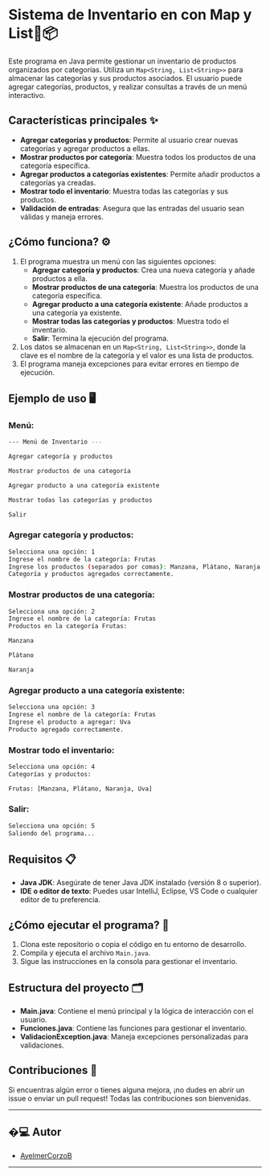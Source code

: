 # Sistema de Inventario en con Map  y List🏬📦

Este programa en Java permite gestionar un inventario de productos organizados por categorías. Utiliza un `Map<String, List<String>>` para almacenar las categorías y sus productos asociados. El usuario puede agregar categorías, productos, y realizar consultas a través de un menú interactivo.

## Características principales ✨

- **Agregar categorías y productos**: Permite al usuario crear nuevas categorías y agregar productos a ellas.
- **Mostrar productos por categoría**: Muestra todos los productos de una categoría específica.
- **Agregar productos a categorías existentes**: Permite añadir productos a categorías ya creadas.
- **Mostrar todo el inventario**: Muestra todas las categorías y sus productos.
- **Validación de entradas**: Asegura que las entradas del usuario sean válidas y maneja errores.

## ¿Cómo funciona? ⚙️

1. El programa muestra un menú con las siguientes opciones:
   - **Agregar categoría y productos**: Crea una nueva categoría y añade productos a ella.
   - **Mostrar productos de una categoría**: Muestra los productos de una categoría específica.
   - **Agregar producto a una categoría existente**: Añade productos a una categoría ya existente.
   - **Mostrar todas las categorías y productos**: Muestra todo el inventario.
   - **Salir**: Termina la ejecución del programa.
2. Los datos se almacenan en un `Map<String, List<String>>`, donde la clave es el nombre de la categoría y el valor es una lista de productos.
3. El programa maneja excepciones para evitar errores en tiempo de ejecución.

## Ejemplo de uso 🖥️

### Menú:
````bash
--- Menú de Inventario ---

Agregar categoría y productos

Mostrar productos de una categoría

Agregar producto a una categoría existente

Mostrar todas las categorías y productos

Salir
````
### Agregar categoría y productos:
````bash
Selecciona una opción: 1
Ingrese el nombre de la categoría: Frutas
Ingrese los productos (separados por comas): Manzana, Plátano, Naranja
Categoría y productos agregados correctamente.
````
### Mostrar productos de una categoría:
````bash
Selecciona una opción: 2
Ingrese el nombre de la categoría: Frutas
Productos en la categoría Frutas:

Manzana

Plátano

Naranja
````
### Agregar producto a una categoría existente:
````bash
Selecciona una opción: 3
Ingrese el nombre de la categoría: Frutas
Ingrese el producto a agregar: Uva
Producto agregado correctamente.
````
### Mostrar todo el inventario:
````bash
Selecciona una opción: 4
Categorías y productos:

Frutas: [Manzana, Plátano, Naranja, Uva]
````
### Salir:
````bash
Selecciona una opción: 5
Saliendo del programa...
````
## Requisitos 📋

- **Java JDK**: Asegúrate de tener Java JDK instalado (versión 8 o superior).
- **IDE o editor de texto**: Puedes usar IntelliJ, Eclipse, VS Code o cualquier editor de tu preferencia.

## ¿Cómo ejecutar el programa? 🚀

1. Clona este repositorio o copia el código en tu entorno de desarrollo.
2. Compila y ejecuta el archivo `Main.java`.
3. Sigue las instrucciones en la consola para gestionar el inventario.

## Estructura del proyecto 🗂️

- **Main.java**: Contiene el menú principal y la lógica de interacción con el usuario.
- **Funciones.java**: Contiene las funciones para gestionar el inventario.
- **ValidacionException.java**: Maneja excepciones personalizadas para validaciones.

## Contribuciones 🤝

Si encuentras algún error o tienes alguna mejora, ¡no dudes en abrir un issue o enviar un pull request! Todas las contribuciones son bienvenidas.

---

## �‍💻 **Autor**
* [AyelmerCorzoB](https://github.com/AyelmerCorzoB)

---